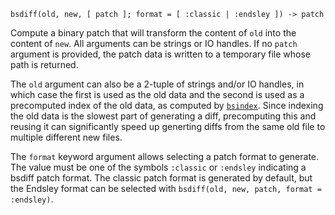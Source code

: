 ```
bsdiff(old, new, [ patch ]; format = [ :classic | :endsley ]) -> patch
```

Compute a binary patch that will transform the content of `old` into the content of `new`. All arguments can be strings or IO handles. If no `patch` argument is provided, the patch data is written to a temporary file whose path is returned.

The `old` argument can also be a 2-tuple of strings and/or IO handles, in which case the first is used as the old data and the second is used as a precomputed index of the old data, as computed by [`bsindex`](@ref). Since indexing the old data is the slowest part of generating a diff, precomputing this and reusing it can significantly speed up generting diffs from the same old file to multiple different new files.

The `format` keyword argument allows selecting a patch format to generate. The value must be one of the symbols `:classic` or `:endsley` indicating a bsdiff patch format. The classic patch format is generated by default, but the Endsley format can be selected with `bsdiff(old, new, patch, format = :endsley)`.
